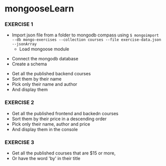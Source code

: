 # mongooseLearn

### EXERCISE 1

- Import json file from a folder to mongodb compass using
  `$ mongoimport --db mongo-exercises --collection courses --file exercise-data.json --jsonArray`
  - Load mongoose module

* Connect the mongodb database
* Create a schema

- Get all the published backend courses
- Sort them by their name
- Pick only their name and author
- And display them

### EXERCISE 2

- Get all the published frontend and backedn courses
- Sort them by their price in a descending order
- Pick only their name, author and price
- And display them in the console

### EXERCISE 3

- Get all the published courses that are $15 or more,
- Or have the word 'by' in their title
